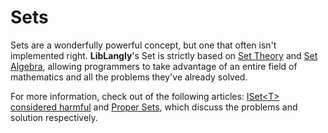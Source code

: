 ﻿# Sets

Sets are a wonderfully powerful concept, but one that often isn't implemented right. **LibLangly**'s Set is strictly based on [Set Theory](https://en.wikipedia.org/wiki/Set_theory) and [Set Algebra](https://en.wikipedia.org/wiki/Algebra_of_sets), allowing programmers to take advantage of an entire field of mathematics and all the problems they've already solved.

For more information, check out of the following articles: [ISet&lt;T&gt; considered harmful](https://dev.to/entomy/iset-t-considered-harmful-2hpd) and [Proper Sets](https://dev.to/entomy/proper-sets-4p0b), which discuss the problems and solution respectively.